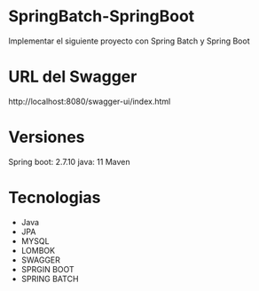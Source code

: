 # SpringBatch-SpringBoot
Implementar el siguiente proyecto con Spring Batch y Spring Boot

# URL del Swagger
http://localhost:8080/swagger-ui/index.html

# Versiones
Spring boot: 2.7.10
java: 11
Maven

# Tecnologias

- Java
- JPA
- MYSQL
- LOMBOK
- SWAGGER
- SPRGIN BOOT
- SPRING BATCH
